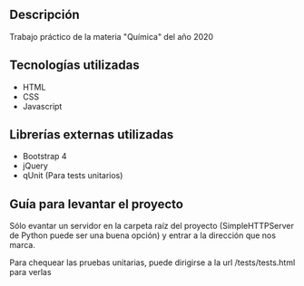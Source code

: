 
## Descripción

Trabajo práctico de la materia "Química" del año 2020

## Tecnologías utilizadas

- HTML
- CSS
- Javascript

## Librerías externas utilizadas

- Bootstrap 4
- jQuery
- qUnit (Para tests unitarios)

## Guía para levantar el proyecto

Sólo evantar un servidor en la carpeta raíz del proyecto (SimpleHTTPServer de Python puede ser una buena opción)
y entrar a la dirección que nos marca.

Para chequear las pruebas unitarias, puede dirigirse a la url /tests/tests.html para verlas
